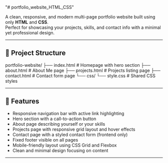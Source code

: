 "# portfolio_website_HTML_CSS"

A clean, responsive, and modern multi-page portfolio website built using only **HTML** and **CSS**.  
Perfect for showcasing your projects, skills, and contact info with a minimal yet professional design.

---

## 📁 Project Structure

portfolio-website/
├── index.html # Homepage with hero section
├── about.html # About Me page
├── projects.html # Projects listing page
├── contact.html # Contact form page
└── css/
└── style.css # Shared CSS styles

---

## 🚀 Features

- Responsive navigation bar with active link highlighting
- Hero section with a call-to-action button
- About page describing yourself or your skills
- Projects page with responsive grid layout and hover effects
- Contact page with a styled contact form (frontend only)
- Fixed footer visible on all pages
- Mobile-friendly layout using CSS Grid and Flexbox
- Clean and minimal design focusing on content

---
